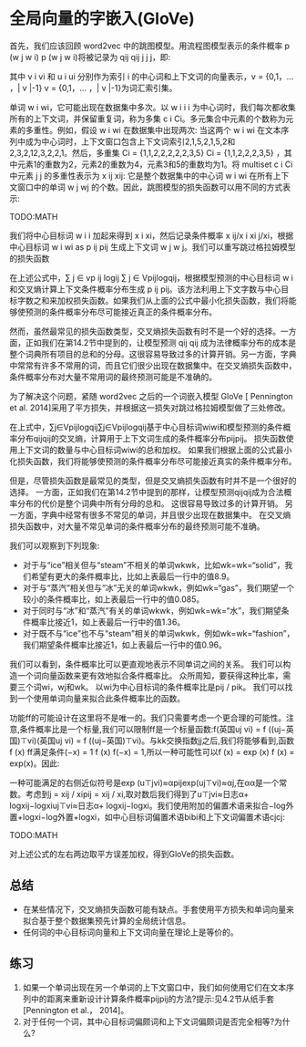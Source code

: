

<!--
 * @version:
 * @Author:  StevenJokess https://github.com/StevenJokess
 * @Date: 2020-08-15 11:54:01
 * @LastEditors:  StevenJokess https://github.com/StevenJokess
 * @LastEditTime: 2020-08-15 13:08:54
 * @Description:MT half
 * @TODO::
 * @Reference:http://preview.d2l.ai/d2l-en/master/chapter_natural-language-processing-pretraining/glove.html
-->

# 全局向量的字嵌入(GloVe)

首先，我们应该回顾 word2vec 中的跳图模型。用流程图模型表示的条件概率 p (w j w i) p (w j w i)将被记录为 qij qij j j j，即:

其中 v i vi 和 u i ui 分别作为索引 i 的中心词和上下文词的向量表示，v = {0,1，... ，| v |-1} v = {0,1，... ，| v |-1}为词汇索引集。

单词 w i wi，它可能出现在数据集中多次。以 w i i i 为中心词时，我们每次都收集所有的上下文词，并保留重复词，称为多集 c i Ci。多元集合中元素的个数称为元素的多重性。例如，假设 w i wi 在数据集中出现两次: 当这两个 w i wi 在文本序列中成为中心词时，上下文窗口包含上下文词索引2,1,5,2,1,5,2和2,3,2,12,3,2,2,1。然后，多重集 Ci = {1,1,2,2,2,2,2,3,5} Ci = {1,1,2,2,2,3,5} ，其中元素1的重数为2，元素2的重数为4，元素3和5的重数均为1。将 multiset c i Ci 中元素 j j 的多重性表示为 x ij xij: 它是整个数据集中的中心词 w i wi 在所有上下文窗口中的单词 w j wj 的个数。因此，跳图模型的损失函数可以用不同的方式表示:

TODO:MATH

我们将中心目标词 w i i 加起来得到 x i xi，然后记录条件概率 x ij/x i xi j/xi，根据中心目标词 w i wi as p ij pij 生成上下文词 w j w j。我们可以重写跳过格拉姆模型的损失函数

在上述公式中，∑ j ∈ vp ij logij ∑ j ∈ Vpijlogqij，根据模型预测的中心目标词 w i 和交叉熵计算上下文条件概率分布生成 p ij pij。该方法利用上下文字数与中心目标字数之和来加权损失函数。如果我们从上面的公式中最小化损失函数，我们将能够使预测的条件概率分布尽可能接近真正的条件概率分布。

然而，虽然最常见的损失函数类型，交叉熵损失函数有时不是一个好的选择。一方面，正如我们在第14.2节中提到的，让模型预测 qij qij 成为法律概率分布的成本是整个词典所有项目的总和的分母。这很容易导致过多的计算开销。另一方面，字典中常常有许多不常用的词，而且它们很少出现在数据集中。在交叉熵损失函数中，条件概率分布对大量不常用词的最终预测可能是不准确的。

为了解决这个问题，紧随 word2vec 之后的一个词嵌入模型 GloVe [ Pennington et al. 2014]采用了平方损失，并根据这一损失对跳过格拉姆模型做了三处修改。





在上式中，∑j∈Vpijlogqij∑j∈Vpijlogqij基于中心目标词wiwi和模型预测的条件概率分布qijqij的交叉熵，计算用于上下文词生成的条件概率分布pijpij。 损失函数使用上下文词的数量与中心目标词wiwi的总和加权。 如果我们根据上面的公式最小化损失函数，我们将能够使预测的条件概率分布尽可能接近真实的条件概率分布。

但是，尽管损失函数是最常见的类型，但是交叉熵损失函数有时并不是一个很好的选择。 一方面，正如我们在第14.2节中提到的那样，让模型预测qijqij成为合法概率分布的代价是整个词典中所有分母的总和。 这很容易导致过多的计算开销。 另一方面，字典中经常有很多不常见的单词，并且很少出现在数据集中。 在交叉熵损失函数中，对大量不常见单词的条件概率分布的最终预测可能不准确。



我们可以观察到下列现象:

* 对于与“ice”相关但与“steam”不相关的单词wkwk，比如wk=wk=“solid”，我们希望有更大的条件概率比，比如上表最后一行中的值8.9。
* 对于与“蒸汽”相关但与“冰”无关的单词wkwk，例如wk=“gas”，我们期望一个较小的条件概率比，如上表最后一行中的值0.085。
* 对于同时与“冰”和“蒸汽”有关的单词wkwk，例如wk=wk=“水”，我们期望条件概率比接近1，如上表最后一行中的值1.36。
* 对于既不与“ice”也不与“steam”相关的单词wkwk，例如wk=wk=“fashion”，我们期望条件概率比接近1，如上表最后一行中的值0.96。

我们可以看到，条件概率比可以更直观地表示不同单词之间的关系。 我们可以构造一个词向量函数来更有效地拟合条件概率比。 众所周知，要获得这种比率，需要三个词wi，wj和wk。 以wi为中心目标词的条件概率比是pij / pik。 我们可以找到一个使用单词向量来拟合此条件概率比的函数。

功能ff的可能设计在这里将不是唯一的。我们只需要考虑一个更合理的可能性。注意,条件概率比是一个标量,我们可以限制ff是一个标量函数:f(英国uj vi) = f ((uj−英国)⊤vi)(英国uj vi) = f ((uj−英国)⊤vi)。与kk交换指数jj之后,我们将能够看到,函数f (x) ff满足条件(−x) = 1 f (x) f(−x) = 1,所以一种可能性可以f (x) = exp (x) f (x) = exp⁡(x)。因此:

一种可能满足的右侧近似符号是exp (u⊤jvi)≈αpijexp⁡(uj⊤vi)≈αj,在αα是一个常数。考虑到j = xij / xipij = xij / xi,取对数后我们得到了u⊤jvi≈日志α+ logxij−logxiuj⊤vi≈日志α+ logxij−logxi。我们使用附加的偏置术语来拟合−log外置+logxi−log外置+logxi，如中心目标词偏置术语bibi和上下文词偏置术语cjcj:

TODO:MATH

对上述公式的左右两边取平方误差加权，得到GloVe的损失函数。

## 总结

* 在某些情况下，交叉熵损失函数可能有缺点。手套使用平方损失和单词向量来拟合基于整个数据集预先计算的全局统计信息。
* 任何词的中心目标词向量和上下文词向量在理论上是等价的。

## 练习

1. 如果一个单词出现在另一个单词的上下文窗口中，我们如何使用它们在文本序列中的距离来重新设计计算条件概率pijpij的方法?提示:见4.2节从纸手套[Pennington et al.， 2014]。
1. 对于任何一个词，其中心目标词偏颇词和上下文词偏颇词是否完全相等?为什么?
